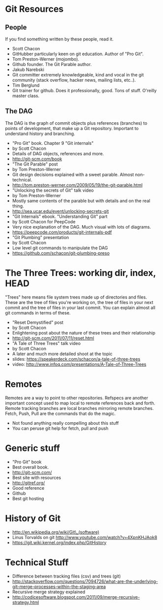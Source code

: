# Git Resources

## People
If you find something written by these people, read it.
* Scott Chacon
 * GitHubber particularly keen on git education. Author of "Pro Git".
* Tom Preston-Werner (mojombo).
 * Github founder. The Git Parable author.
* Jakub Narebski
 * Git committer extremely knowledgeable, kind and vocal in the git community
   (stack overflow, hacker news, mailing lists, etc..).
* Tim Berglund
 * Git trainer for github. Does it professionally, good. Tons of stuff. O'reilly
   master class.

## The DAG
The DAG is the graph of commit objects plus references (branches) to points of
development, that make up a Git repository. Important to understand history and
branching.
* "Pro Git" book. Chapter 9 "Git internals"
 * by Scott Chacon
 * Details of DAG objects, references and more.
 * http://git-scm.com/book
* "The Git Parable" post
 * by Tom Preston-Werner
 * Git design decisions explained with a sweet parable. Almost non-technical.
 * http://tom.preston-werner.com/2009/05/19/the-git-parable.html
* "Unlocking the secrets of Git" talk video
 * by Tom Preston-Werner
 * Mostly same contents of the parable but with details and on the real thing.
 * http://sea.ucar.edu/event/unlocking-secrets-git
* "Git Internals" ebook. "Understanding Git" part
 * by Scott Chacon for PeepCode
 * Very nice explanation of the DAG. Much visual with lots of diagrams.
 * https://peepcode.com/products/git-internals-pdf
* "Git Plumbing" presentation
 * by Scott Chacon
 * Low level git commands to manipulate the DAG
 * https://github.com/schacon/git-plumbing-preso

# The Three Trees: working dir, index, HEAD
"Trees" here means file system trees made up of directories and files. These are
the tree of files you're working on, the tree of files in your next commit and
the tree of files in your last commit. You can explain almost all git commands
in terms of these.
* "Reset Demystified" post
 * by Scott Chacon
 * Enlightening post about the nature of these trees and their relationship
 * http://git-scm.com/2011/07/11/reset.html
* "A Tale of Three Trees" talk video
 * by Scott Chacon
 * A later and much more detailed shoot at the topic
 * slides: https://speakerdeck.com/schacon/a-tale-of-three-trees
 * video: http://www.infoq.com/presentations/A-Tale-of-Three-Trees

# Remotes
Remotes are a way to point to other repositories. Refspecs are another important
concept used to map local to remote references back and forth. Remote tracking
branches are local branches mirroring remote branches. Fetch, Push, Pull are the
commands that do the magic.
* Not found anything really compelling about this stuff
* You can peruse git help for fetch, pull and push

# Generic stuff
* "Pro Git" book
 * Best overall book.
* http://git-scm.com/
 * Best site with resources
* http://gitref.org/
 * Good reference
* Github
 * Best git hosting

# History of Git
* http://en.wikipedia.org/wiki/Git\_(software)
* Linus Torvalds on git http://www.youtube.com/watch?v=4XpnKHJAok8 
* https://git.wiki.kernel.org/index.php/GitHistory

# Technical Stuff
* Difference between tracking files (csv) and trees (git)
 * http://stackoverflow.com/questions/7094726/what-are-the-underlying-git-merge-processes-within-the-staging-area
* Recursive merge strategy explained
 * http://codicesoftware.blogspot.com/2011/09/merge-recursive-strategy.html
